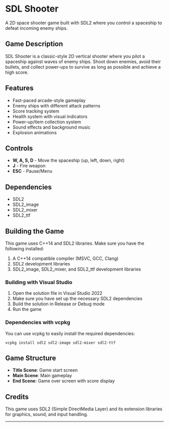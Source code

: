 # SDL Shooter

A 2D space shooter game built with SDL2 where you control a spaceship to defeat incoming enemy ships.

## Game Description

SDL Shooter is a classic-style 2D vertical shooter where you pilot a spaceship against waves of enemy ships. Shoot down enemies, avoid their bullets, and collect power-ups to survive as long as possible and achieve a high score.

## Features

- Fast-paced arcade-style gameplay
- Enemy ships with different attack patterns
- Score tracking system
- Health system with visual indicators
- Power-up/item collection system
- Sound effects and background music
- Explosion animations

## Controls

- **W, A, S, D** - Move the spaceship (up, left, down, right)
- **J** - Fire weapon
- **ESC** - Pause/Menu

## Dependencies

- SDL2
- SDL2_image
- SDL2_mixer
- SDL2_ttf

## Building the Game

This game uses C++14 and SDL2 libraries. Make sure you have the following installed:

1. A C++14 compatible compiler (MSVC, GCC, Clang)
2. SDL2 development libraries
3. SDL2_image, SDL2_mixer, and SDL2_ttf development libraries

### Building with Visual Studio

1. Open the solution file in Visual Studio 2022
2. Make sure you have set up the necessary SDL2 dependencies
3. Build the solution in Release or Debug mode
4. Run the game

### Dependencies with vcpkg

You can use vcpkg to easily install the required dependencies:

```
vcpkg install sdl2 sdl2-image sdl2-mixer sdl2-ttf
```

## Game Structure

- **Title Scene**: Game start screen
- **Main Scene**: Main gameplay
- **End Scene**: Game over screen with score display

## Credits

This game uses SDL2 (Simple DirectMedia Layer) and its extension libraries for graphics, sound, and input handling.

---

